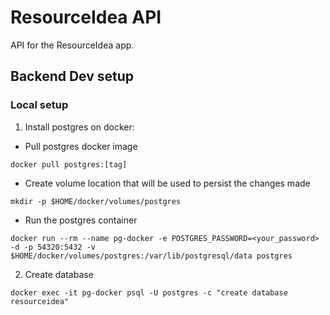 # ResourceIdea API

API for the ResourceIdea app.

## Backend Dev setup

### Local setup

1. Install postgres on docker:
- Pull postgres docker image
```
docker pull postgres:[tag]
```
- Create volume location that will be used to persist the changes made
```
mkdir -p $HOME/docker/volumes/postgres
```
- Run the postgres container
```
docker run --rm --name pg-docker -e POSTGRES_PASSWORD=<your_password> -d -p 54320:5432 -v $HOME/docker/volumes/postgres:/var/lib/postgresql/data postgres
```

2. Create database
```
docker exec -it pg-docker psql -U postgres -c "create database resourceidea"
```
